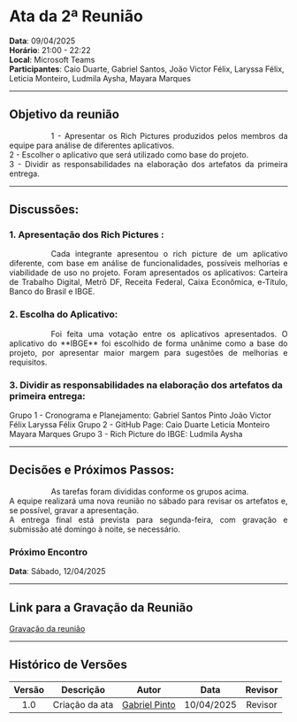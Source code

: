 # Ata da 2ª Reunião

**Data**: 09/04/2025  <br>
**Horário**: 21:00 - 22:22 <br>
**Local**: Microsoft Teams  <br>
**Participantes**: Caio Duarte, Gabriel Santos, João Victor Félix, Laryssa Félix, Leticia Monteiro, Ludmila Aysha, Mayara Marques

---
## Objetivo da reunião
<div style="text-align: justify; text-indent: 2cm;"> 
1 - Apresentar os Rich Pictures produzidos pelos membros da equipe para análise de diferentes aplicativos.<br>
2 - Escolher o aplicativo que será utilizado como base do projeto.<br>
3 - Dividir as responsabilidades na elaboração dos artefatos da primeira entrega. </div>


---
## Discussões:
### 1. Apresentação dos Rich Pictures :
<div style="text-align: justify; text-indent: 2cm;">
Cada integrante apresentou o rich picture de um aplicativo diferente, com base em análise de funcionalidades, possíveis melhorias e viabilidade de uso no projeto. Foram apresentados os aplicativos: Carteira de Trabalho Digital, Metrô DF, Receita Federal, Caixa Econômica, e-Título, Banco do Brasil e IBGE.
</div>


### 2. Escolha do Aplicativo:
<div style="text-align: justify; text-indent: 2cm;">
Foi feita uma votação entre os aplicativos apresentados. O aplicativo do **IBGE** foi escolhido de forma unânime como a base do projeto, por apresentar maior margem para sugestões de melhorias e requisitos.
</div>


### 3. Dividir as responsabilidades na elaboração dos artefatos da primeira entrega:
Grupo 1 - Cronograma e Planejamento:
    Gabriel Santos Pinto
    João Victor Félix
    Laryssa Félix
Grupo 2 - GitHub Page:
    Caio Duarte
    Leticia Monteiro
    Mayara Marques
Grupo 3 - Rich Picture do IBGE:
    Ludmila Aysha


--- 


## Decisões e Próximos Passos:
<div style="text-align: justify; text-indent: 2cm;"> 
As tarefas foram divididas conforme os grupos acima.<br>
A equipe realizará uma nova reunião no sábado para revisar os artefatos e, se possível, gravar a apresentação.<br>
A entrega final está prevista para segunda-feira, com gravação e submissão até domingo à noite, se necessário.
</div>

### Próximo Encontro
**Data**: Sábado, 12/04/2025

---

## Link para a Gravação da Reunião

[Gravação da reunião](https://youtu.be/oETjGJWuKG8)

---

## Histórico de Versões

| Versão |Descrição     |Autor                                       |Data    |Revisor|
|:-:     | :-:          | :-:                                        | :-:        |:-:|
|1.0     |Criação da ata|[Gabriel Pinto](https://github.com/GabrielSPinto)| 10/04/2025 |Revisor|